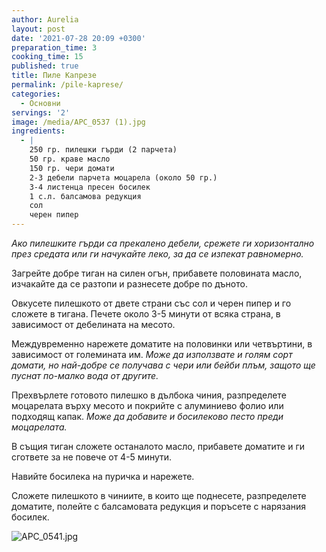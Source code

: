 ```yaml
---
author: Aurelia
layout: post
date: '2021-07-28 20:09 +0300'
preparation_time: 3
cooking_time: 15
published: true
title: Пиле Капрезе
permalink: /pile-kaprese/
categories:
  - Основни
servings: '2'
image: /media/APC_0537 (1).jpg
ingredients:
  - |
    250 гр. пилешки гърди (2 парчета)
    50 гр. краве масло
    150 гр. чери домати
    2-3 дебели парчета моцарела (около 50 гр.)
    3-4 листенца пресен босилек
    1 с.л. балсамова редукция
    сол 
    черен пипер
---
```

_Ако пилешките гърди са прекалено дебели, срежете ги хоризонтално през средата или ги начукайте леко, за да се изпекат равномерно._

Загрейте добре тиган на силен огън, прибавете половината масло, изчакайте да се разтопи и разнесете добре по дъното. 

Овкусете пилешкото от двете страни със сол и черен пипер и го сложете в тигана. Печете около 3-5 минути от всяка страна, в зависимост от дебелината на месото.

Междувременно нарежете доматите на половинки или четвъртини, в зависимост от големината им. 
_Може да използвате и голям сорт домати, но най-добре се получава с чери или бейби плъм, защото ще пуснат по-малко вода от другите._

Прехвърлете готовото пилешко в дълбока чиния, разпределете моцарелата върху месото и покрийте с алуминиево фолио или подходящ капак.
_Може да добавите и босилеково песто преди моцарелата._

В същия тиган сложете останалото масло, прибавете доматите и ги сгответе за не повече от 4-5 минути.

Навийте босилека на пуричка и нарежете.

Сложете пилешкото в чиниите, в които ще поднесете, разпределете доматите, полейте с балсамовата редукция и поръсете с нарязания босилек.

![APC_0541.jpg]({{site.baseurl}}/media/APC_0541.jpg)
